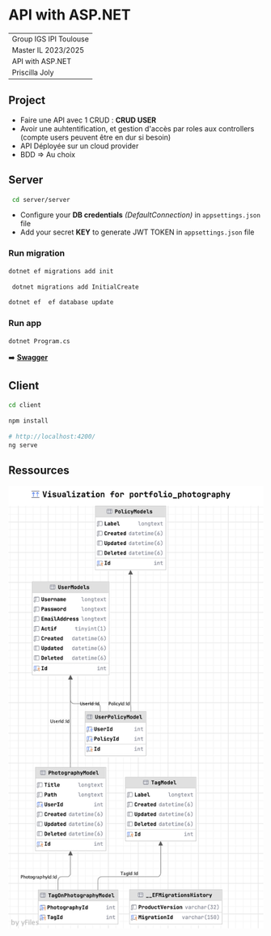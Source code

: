 # API with ASP.NET

|                        |
|------------------------|
| Group IGS IPI Toulouse |
| Master IL 2023/2025    | 
| API with ASP.NET       |
| Priscilla Joly         |

## Project

- Faire une API avec 1 CRUD : **CRUD USER**
- Avoir une auhtentification, et gestion d'accès par roles aux controllers (compte users peuvent être en dur si besoin) 
- API Déployée sur un cloud provider 
- BDD => Au choix

## Server

```bash
 cd server/server
```

- Configure your **DB credentials** _(DefaultConnection)_ in `appsettings.json` file
- Add your secret **KEY** to generate JWT TOKEN in  `appsettings.json` file

### Run migration

```bash
dotnet ef migrations add init
```

```bash
 dotnet migrations add InitialCreate
```

```bash
dotnet ef  ef database update
```

### Run app

```bash
dotnet Program.cs
```

➡️ **[Swagger](http://localhost:5288/swagger/index.html)** 

## Client

```bash
cd client
```

```bash
npm install
```

```bash
# http://localhost:4200/
ng serve
```

## Ressources
![Database diagram](.github/images/diagram.png)